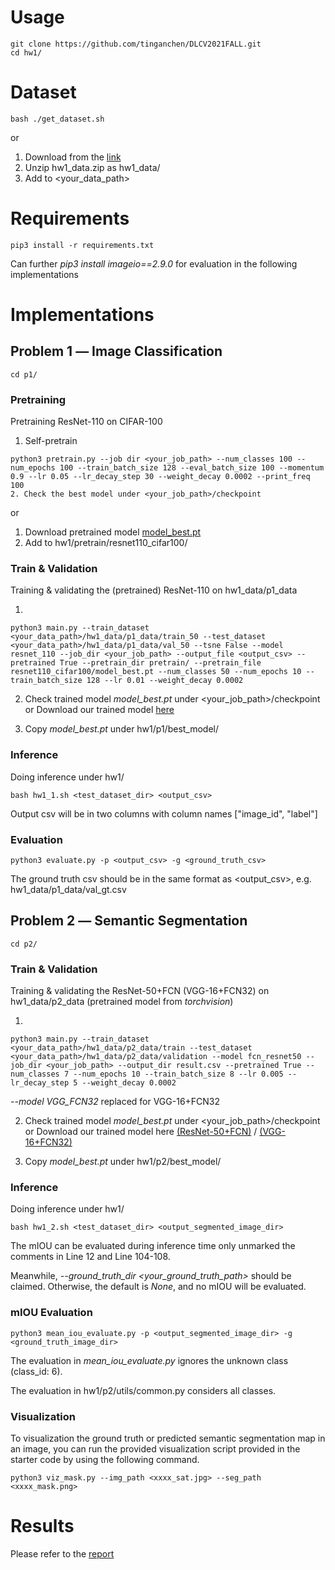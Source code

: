 # Usage
    git clone https://github.com/tinganchen/DLCV2021FALL.git
    cd hw1/

# Dataset
    bash ./get_dataset.sh

or 
1. Download from the [link](https://drive.google.com/file/d/1LS4V8r1iBjP6OwqpzLLxXUUB7IvSJ-uh/view?usp=sharing) 
2. Unzip hw1_data.zip as hw1_data/
3. Add to <your_data_path> 

# Requirements

    pip3 install -r requirements.txt

Can further *pip3 install imageio==2.9.0* for evaluation in the following implementations

# Implementations

## Problem 1 ― Image Classification
    cd p1/

### Pretraining 

Pretraining ResNet-110 on CIFAR-100

1. Self-pretrain

```shell
python3 pretrain.py --job dir <your_job_path> --num_classes 100 --num_epochs 100 --train_batch_size 128 --eval_batch_size 100 --momentum 0.9 --lr 0.05 --lr_decay_step 30 --weight_decay 0.0002 --print_freq 100
2. Check the best model under <your_job_path>/checkpoint
```
or

1. Download pretrained model [model_best.pt](https://drive.google.com/file/d/1Mtz2hvfDawPHLCtV0xWiTt4zbSlYmJqt/view?usp=sharing) 
2. Add to hw1/pretrain/resnet110_cifar100/ 

### Train & Validation

Training & validating the (pretrained) ResNet-110 on hw1_data/p1_data

1.
```shell
python3 main.py --train_dataset <your_data_path>/hw1_data/p1_data/train_50 --test_dataset <your_data_path>/hw1_data/p1_data/val_50 --tsne False --model resnet_110 --job_dir <your_job_path> --output_file <output_csv> --pretrained True --pretrain_dir pretrain/ --pretrain_file resnet110_cifar100/model_best.pt --num_classes 50 --num_epochs 10 --train_batch_size 128 --lr 0.01 --weight_decay 0.0002
```

2. Check trained model *model_best.pt* under <your_job_path>/checkpoint or Download our trained model [here](https://drive.google.com/file/d/1o16upMUqmz4kbnOwZCEbo5iyjAjjHAVV/view?usp=sharing)

3. Copy *model_best.pt* under hw1/p1/best_model/

### Inference

Doing inference under hw1/

```shell
bash hw1_1.sh <test_dataset_dir> <output_csv>
```

Output csv will be in two columns with column names ["image_id", "label"]

### Evaluation

```shell
python3 evaluate.py -p <output_csv> -g <ground_truth_csv>
```

The ground truth csv should be in the same format as <output_csv>, e.g. hw1_data/p1_data/val_gt.csv

## Problem 2 ― Semantic Segmentation
    cd p2/

### Train & Validation

Training & validating the ResNet-50+FCN (VGG-16+FCN32) on hw1_data/p2_data (pretrained model from *torchvision*)

1.
```shell
python3 main.py --train_dataset <your_data_path>/hw1_data/p2_data/train --test_dataset <your_data_path>/hw1_data/p2_data/validation --model fcn_resnet50 --job_dir <your_job_path> --output_dir result.csv --pretrained True --num_classes 7 --num_epochs 10 --train_batch_size 8 --lr 0.005 --lr_decay_step 5 --weight_decay 0.0002
```
*--model VGG_FCN32* replaced for VGG-16+FCN32

2. Check trained model *model_best.pt* under <your_job_path>/checkpoint or Download our trained model here [(ResNet-50+FCN)](https://drive.google.com/file/d/1Db7VYGiQTcmJ_uP7DWKkMMKUlkcU84ZY/view?usp=sharing) / [(VGG-16+FCN32)](https://drive.google.com/file/d/1w8akHOZvSrMiGntN0pz4D5LN9ajXD4Hp/view?usp=sharing)

3. Copy *model_best.pt* under hw1/p2/best_model/

### Inference

Doing inference under hw1/

```shell
bash hw1_2.sh <test_dataset_dir> <output_segmented_image_dir>
```

The mIOU can be evaluated during inference time only unmarked the comments in Line 12 and Line 104-108.

Meanwhile, *--ground_truth_dir <your_ground_truth_path>* should be claimed. Otherwise, the default is *None*, and no mIOU will be evaluated.

### mIOU Evaluation

```shell
python3 mean_iou_evaluate.py -p <output_segmented_image_dir> -g <ground_truth_image_dir>
```

The evaluation in *mean_iou_evaluate.py* ignores the unknown class (class_id: 6).

The evaluation in hw1/p2/utils/common.py considers all classes.


### Visualization
To visualization the ground truth or predicted semantic segmentation map in an image, you can run the provided visualization script provided in the starter code by using the following command.

```shell
python3 viz_mask.py --img_path <xxxx_sat.jpg> --seg_path <xxxx_mask.png>
```

# Results

Please refer to the [report](./hw1_d09921014.pdf)
